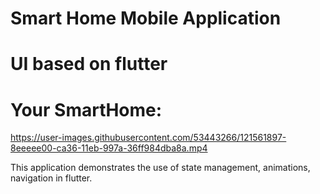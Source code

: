 # Smart Home Mobile Application 
# UI based on flutter
# Your SmartHome:

https://user-images.githubusercontent.com/53443266/121561897-8eeeee00-ca36-11eb-997a-36ff984dba8a.mp4

This application demonstrates the use of state management, animations, navigation in flutter.

